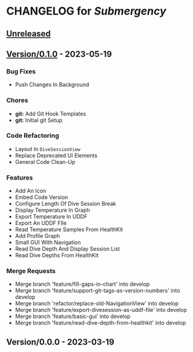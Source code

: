 <!-- this is a generated file -->
# CHANGELOG for *Submergency*

<a name="Unreleased"></a>
## [Unreleased]


<a name="Version/0.1.0"></a>
## [Version/0.1.0] - 2023-05-19
### Bug Fixes
- Push Changes In Background

### Chores
- **git:** Add Git Hook Templates
- **git:** Initial git Setup

### Code Refactoring
- Layout In `DiveSessionView`
- Replace Deprecated UI Elements
- General Code Clean-Up

### Features
- Add An Icon
- Embed Code Version
- Configure Length Of Dive Session Break
- Display Temperature In Graph
- Export Temperature In UDDF
- Export An UDDF FIle
- Read Temperature Samples From HealthKit
- Add Profile Graph
- Small GUI With Navigation
- Read Dive Depth And Display Session List
- Read Dive Depths From HealthKit

### Merge Requests
- Merge branch 'feature/fill-gaps-in-chart' into develop
- Merge branch 'feature/support-git-tags-as-version-numbers' into develop
- Merge branch 'refactor/replace-old-NavigationView' into develop
- Merge branch 'feature/export-divesession-as-uddf-file' into develop
- Merge branch 'feature/basic-gui' into develop
- Merge branch 'feature/read-dive-depth-from-healthkit' into develop
 
<a name="Version/0.0.0"></a>
## Version/0.0.0 - 2023-03-19

[Unreleased]: brettkiste:/Volumes/UsersSpace/boesler/projekte/git-repositories/Submergency.git/compare/Version/0.1.0...HEAD
[Version/0.1.0]: brettkiste:/Volumes/UsersSpace/boesler/projekte/git-repositories/Submergency.git/compare/Version/0.0.0...Version/0.1.0
